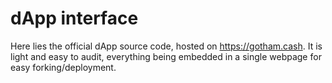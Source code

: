 # dApp interface

Here lies the official dApp source code, hosted on https://gotham.cash.
It is light and easy to audit, everything being embedded in a single webpage for easy forking/deployment.
